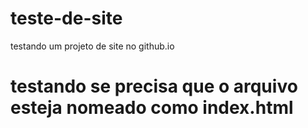 # teste-de-site
testando um projeto de site no github.io

# testando se precisa que o arquivo esteja nomeado como index.html
